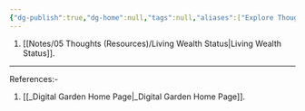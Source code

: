 ```yaml
---
{"dg-publish":true,"dg-home":null,"tags":null,"aliases":["Explore Thoughts","Thoughts"],"permalink":"/notes/05-thoughts-resources/thoughts/","dgPassFrontmatter":true,"updated":"2025-02-19T18:20:43.319+05:30"}
---
```


1. [[Notes/05 Thoughts (Resources)/Living Wealth Status\|Living Wealth Status]].

---

References:-
1. [[_Digital Garden Home Page\|_Digital Garden Home Page]].